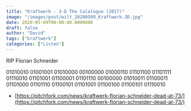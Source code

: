 ```yaml
---
title: "Kraftwerk - 3-D The Calalogue (2017)"
image: "/images/post/wilt_20200509_Kraftwerk.3D.jpg"
date: 2020-05-09T00:00:00.0000000
draft: false
author: "David"
tags: ["kraftwerk"]
categories: ["Listen"]
---
```

RIP Florian Schneider

01010010 01001001 01010000 00100000 01000110 01101100 01101111 01110010  01101001 01100001 01101110 00100000 01010011 01100011 01101000 01101110  01100101 01101001 01100100 01100101 01110010

- [https://pitchfork.com/news/kraftwerk-florian-schneider-dead-at-73/](https://pitchfork.com/news/kraftwerk-florian-schneider-dead-at-73/)
